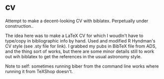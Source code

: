 cv
==

Attempt to make a decent-looking CV with biblatex. Perpetually under construction..

The idea here was to make a LaTeX CV for which I woudln't have to type/copy in bibliographic info by hand. 
Used and modified R Hyndman's CV style (see .sty file for link).
I grabbed my pubs in BibTeX file from ADS, and the thing sort of works, but there are some 
minor details still to work out wih biblatex to get the references in the usual astronomy style. 

Note to self: sometimes running biber from the command line works where running it from TeXShop doesn't.